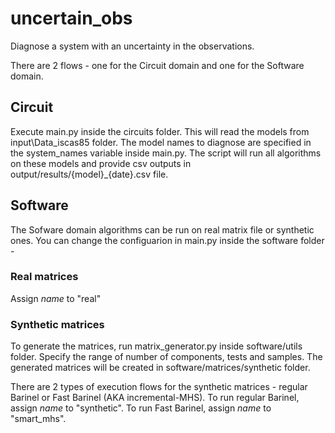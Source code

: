 # uncertain_obs
Diagnose a system with an uncertainty in the observations.

There are 2 flows - one for the Circuit domain and one for the Software domain.

## Circuit
Execute main.py inside the circuits folder. This will read the models from input\Data_iscas85 folder.
The model names to diagnose are specified in the system_names variable inside main.py.
The script will run all algorithms on these models and provide csv outputs in output/results/{model}_{date}.csv file.

## Software
The Sofware domain algorithms can be run on real matrix file or synthetic ones.
You can change the configuarion in main.py inside the software folder -

### Real matrices
Assign *name* to "real"

### Synthetic matrices
To generate the matrices, run matrix_generator.py inside software/utils folder. Specify the range of number of components, tests and samples.
The generated matrices will be created in software/matrices/synthetic folder.

There are 2 types of execution flows for the synthetic matrices - regular Barinel or Fast Barinel (AKA incremental-MHS).
To run regular Barinel, assign *name* to "synthetic".
To run Fast Barinel, assign *name* to "smart_mhs".
